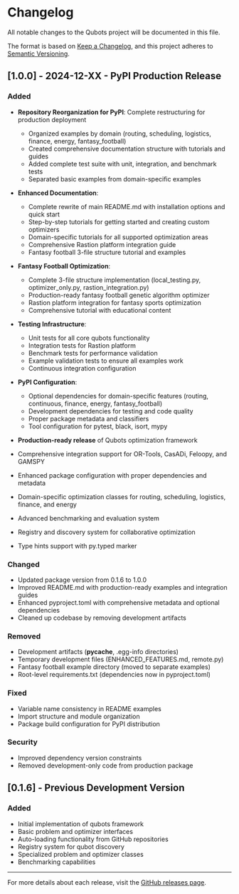 # Changelog

All notable changes to the Qubots project will be documented in this file.

The format is based on [Keep a Changelog](https://keepachangelog.com/en/1.0.0/),
and this project adheres to [Semantic Versioning](https://semver.org/spec/v2.0.0.html).

## [1.0.0] - 2024-12-XX - PyPI Production Release

### Added
- **Repository Reorganization for PyPI**: Complete restructuring for production deployment
  - Organized examples by domain (routing, scheduling, logistics, finance, energy, fantasy_football)
  - Created comprehensive documentation structure with tutorials and guides
  - Added complete test suite with unit, integration, and benchmark tests
  - Separated basic examples from domain-specific examples

- **Enhanced Documentation**:
  - Complete rewrite of main README.md with installation options and quick start
  - Step-by-step tutorials for getting started and creating custom optimizers
  - Domain-specific tutorials for all supported optimization areas
  - Comprehensive Rastion platform integration guide
  - Fantasy football 3-file structure tutorial and examples

- **Fantasy Football Optimization**:
  - Complete 3-file structure implementation (local_testing.py, optimizer_only.py, rastion_integration.py)
  - Production-ready fantasy football genetic algorithm optimizer
  - Rastion platform integration for fantasy sports optimization
  - Comprehensive tutorial with educational content

- **Testing Infrastructure**:
  - Unit tests for all core qubots functionality
  - Integration tests for Rastion platform
  - Benchmark tests for performance validation
  - Example validation tests to ensure all examples work
  - Continuous integration configuration

- **PyPI Configuration**:
  - Optional dependencies for domain-specific features (routing, continuous, finance, energy, fantasy_football)
  - Development dependencies for testing and code quality
  - Proper package metadata and classifiers
  - Tool configuration for pytest, black, isort, mypy

- **Production-ready release** of Qubots optimization framework
- Comprehensive integration support for OR-Tools, CasADi, Feloopy, and GAMSPY
- Enhanced package configuration with proper dependencies and metadata
- Domain-specific optimization classes for routing, scheduling, logistics, finance, and energy
- Advanced benchmarking and evaluation system
- Registry and discovery system for collaborative optimization
- Type hints support with py.typed marker

### Changed
- Updated package version from 0.1.6 to 1.0.0
- Improved README.md with production-ready examples and integration guides
- Enhanced pyproject.toml with comprehensive metadata and optional dependencies
- Cleaned up codebase by removing development artifacts

### Removed
- Development artifacts (__pycache__, .egg-info directories)
- Temporary development files (ENHANCED_FEATURES.md, remote.py)
- Fantasy football example directory (moved to separate examples)
- Root-level requirements.txt (dependencies now in pyproject.toml)

### Fixed
- Variable name consistency in README examples
- Import structure and module organization
- Package build configuration for PyPI distribution

### Security
- Improved dependency version constraints
- Removed development-only code from production package

## [0.1.6] - Previous Development Version

### Added
- Initial implementation of qubots framework
- Basic problem and optimizer interfaces
- Auto-loading functionality from GitHub repositories
- Registry system for qubot discovery
- Specialized problem and optimizer classes
- Benchmarking capabilities

---

For more details about each release, visit the [GitHub releases page](https://github.com/Rastion/qubots/releases).
